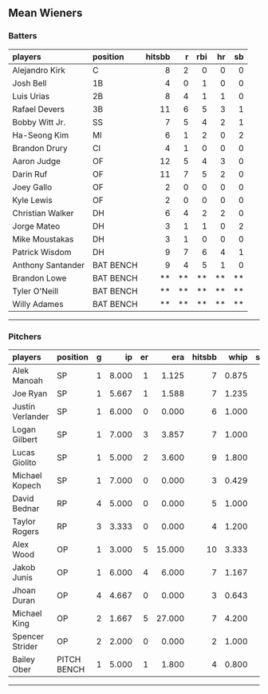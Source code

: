 ## Mean Wieners

### Batters

 
|players           |position  | hitsbb|  r| rbi| hr| sb| 
|:-----------------|:---------|------:|--:|---:|--:|--:| 
|Alejandro Kirk    |C         |      8|  2|   0|  0|  0| 
|Josh Bell         |1B        |      4|  0|   1|  0|  0| 
|Luis Urias        |2B        |      8|  4|   1|  1|  0| 
|Rafael Devers     |3B        |     11|  6|   5|  3|  1| 
|Bobby Witt Jr.    |SS        |      7|  5|   4|  2|  1| 
|Ha-Seong Kim      |MI        |      6|  1|   2|  0|  2| 
|Brandon Drury     |CI        |      4|  1|   0|  0|  0| 
|Aaron Judge       |OF        |     12|  5|   4|  3|  0| 
|Darin Ruf         |OF        |     11|  7|   5|  2|  0| 
|Joey Gallo        |OF        |      2|  0|   0|  0|  0| 
|Kyle Lewis        |OF        |      2|  0|   0|  0|  0| 
|Christian Walker  |DH        |      6|  4|   2|  2|  0| 
|Jorge Mateo       |DH        |      3|  1|   1|  0|  2| 
|Mike Moustakas    |DH        |      3|  1|   0|  0|  0| 
|Patrick Wisdom    |DH        |      9|  7|   6|  4|  1| 
|Anthony Santander |BAT BENCH |      9|  4|   5|  1|  0| 
|Brandon Lowe      |BAT BENCH |     **| **|  **| **| **| 
|Tyler O'Neill     |BAT BENCH |     **| **|  **| **| **| 
|Willy Adames      |BAT BENCH |     **| **|  **| **| **| 


* * *

### Pitchers

 
|players          |position    |  g|    ip| er|    era| hitsbb|  whip| so|  w| sv| 
|:----------------|:-----------|--:|-----:|--:|------:|------:|-----:|--:|--:|--:| 
|Alek Manoah      |SP          |  1| 8.000|  1|  1.125|      7| 0.875|  4|  1|  0| 
|Joe Ryan         |SP          |  1| 5.667|  1|  1.588|      7| 1.235|  6|  1|  0| 
|Justin Verlander |SP          |  1| 6.000|  0|  0.000|      6| 1.000|  8|  1|  0| 
|Logan Gilbert    |SP          |  1| 7.000|  3|  3.857|      7| 1.000|  4|  0|  0| 
|Lucas Giolito    |SP          |  1| 5.000|  2|  3.600|      9| 1.800|  7|  0|  0| 
|Michael Kopech   |SP          |  1| 7.000|  0|  0.000|      3| 0.429|  6|  1|  0| 
|David Bednar     |RP          |  4| 5.000|  0|  0.000|      5| 1.000|  5|  1|  1| 
|Taylor Rogers    |RP          |  3| 3.333|  0|  0.000|      4| 1.200|  5|  0|  2| 
|Alex Wood        |OP          |  1| 3.000|  5| 15.000|     10| 3.333|  4|  0|  0| 
|Jakob Junis      |OP          |  1| 6.000|  4|  6.000|      7| 1.167|  2|  0|  0| 
|Jhoan Duran      |OP          |  4| 4.667|  0|  0.000|      3| 0.643|  6|  0|  2| 
|Michael King     |OP          |  2| 1.667|  5| 27.000|      7| 4.200|  1|  0|  0| 
|Spencer Strider  |OP          |  2| 2.000|  0|  0.000|      2| 1.000|  3|  0|  0| 
|Bailey Ober      |PITCH BENCH |  1| 5.000|  1|  1.800|      4| 0.800|  4|  0|  0| 


* * *


